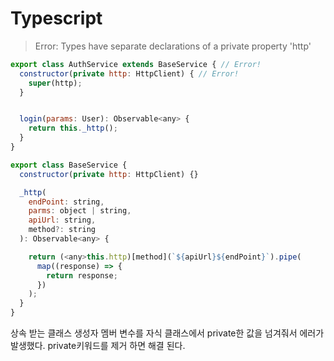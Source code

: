 # Typescript

> Error: Types have separate declarations of a private property 'http'

```javascript
export class AuthService extends BaseService { // Error!
  constructor(private http: HttpClient) { // Error!
    super(http);
  }


  login(params: User): Observable<any> {
    return this._http();
  }
}
```

```javascript
export class BaseService {
  constructor(private http: HttpClient) {}

  _http(
    endPoint: string,
    parms: object | string,
    apiUrl: string,
    method?: string
  ): Observable<any> {

    return (<any>this.http)[method](`${apiUrl}${endPoint}`).pipe(
      map((response) => {
        return response;
      })
    );
  }
}
```

상속 받는 클래스 생성자 멤버 변수를 자식 클래스에서 private한 값을 넘겨줘서 에러가 발생했다. private키워드를 제거 하면 해결 된다.